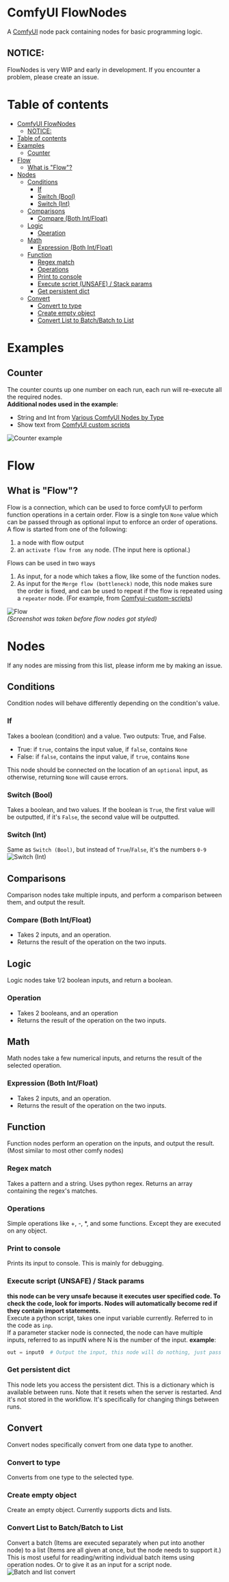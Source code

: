 # ComfyUI FlowNodes
A [ComfyUI](https://github.com/comfyanonymous/comfyui) node pack containing nodes for basic programming logic.

## NOTICE:
FlowNodes is very WIP and early in development. If you encounter a problem, please create an issue.

# Table of contents
<!-- TOC -->
* [ComfyUI FlowNodes](#comfyui-flownodes)
  * [NOTICE:](#notice)
* [Table of contents](#table-of-contents)
* [Examples](#examples)
  * [Counter](#counter)
* [Flow](#flow)
  * [What is "Flow"?](#what-is-flow)
* [Nodes](#nodes)
  * [Conditions](#conditions)
    * [If](#if)
    * [Switch (Bool)](#switch-bool)
    * [Switch (Int)](#switch-int)
  * [Comparisons](#comparisons)
    * [Compare (Both Int/Float)](#compare-both-intfloat)
  * [Logic](#logic)
    * [Operation](#operation)
  * [Math](#math)
    * [Expression (Both Int/Float)](#expression-both-intfloat)
  * [Function](#function)
    * [Regex match](#regex-match)
    * [Operations](#operations)
    * [Print to console](#print-to-console)
    * [Execute script (UNSAFE) / Stack params](#execute-script-unsafe--stack-params)
    * [Get persistent dict](#get-persistent-dict)
  * [Convert](#convert)
    * [Convert to type](#convert-to-type)
    * [Create empty object](#create-empty-object)
    * [Convert List to Batch/Batch to List](#convert-list-to-batchbatch-to-list)
<!-- TOC -->

# Examples
## Counter
The counter counts up one number on each run, each run will re-execute all the required nodes.  
**Additional nodes used in the example:**
* String and Int from [Various ComfyUI Nodes by Type](https://github.com/jamesWalker55/comfyui-various)
* Show text from [ComfyUI custom scripts](https://github.com/pythongosssss/ComfyUI-Custom-Scripts)

![Counter example](https://github.com/gitmylo/FlowNodes/blob/master/img/Counter%20example.jpg?raw=true)

# Flow
## What is "Flow"?
Flow is a connection, which can be used to force comfyUI to perform function operations in a certain order. Flow is a single ton `None` value which can be passed through as optional input to enforce an order of operations.
A flow is started from one of the following:
1. a node with flow output
2. an `activate flow from any` node. (The input here is optional.)

Flows can be used in two ways
1. As input, for a node which takes a flow, like some of the function nodes.
2. As input for the `Merge flow (bottleneck)` node, this node makes sure the order is fixed, and can be used to repeat if the flow is repeated using a `repeater` node. (For example, from [Comfyui-custom-scripts](https://github.com/pythongosssss/ComfyUI-Custom-Scripts))

![Flow](https://github.com/gitmylo/FlowNodes/blob/master/img/Flow%201.jpg?raw=true)  
*(Screenshot was taken before flow nodes got styled)*

# Nodes
If any nodes are missing from this list, please inform me by making an issue.

## Conditions
Condition nodes will behave differently depending on the condition's value.
### If
Takes a boolean (condition) and a value.
Two outputs: True, and False.
* True: if `true`, contains the input value, if `false`, contains `None`
* False: if `false`, contains the input value, if `true`, contains `None`

This node should be connected on the location of an `optional` input, as otherwise, returning `None` will cause errors.

### Switch (Bool)
Takes a boolean, and two values. If the boolean is `True`, the first value will be outputted, if it's `False`, the second value will be outputted.

### Switch (Int)
Same as `Switch (Bool)`, but instead of `True`/`False`, it's the numbers `0-9`
![Switch (Int)](https://github.com/gitmylo/FlowNodes/blob/master/img/Int%20switch.jpg?raw=true)

## Comparisons
Comparison nodes take multiple inputs, and perform a comparison between them, and output the result.
### Compare (Both Int/Float)
* Takes 2 inputs, and an operation.
* Returns the result of the operation on the two inputs.

## Logic
Logic nodes take 1/2 boolean inputs, and return a boolean.
### Operation
* Takes 2 booleans, and an operation
* Returns the result of the operation on the two inputs.

## Math
Math nodes take a few numerical inputs, and returns the result of the selected operation.
### Expression (Both Int/Float)
* Takes 2 inputs, and an operation.
* Returns the result of the operation on the two inputs.

## Function
Function nodes perform an operation on the inputs, and output the result. (Most similar to most other comfy nodes)
### Regex match
Takes a pattern and a string. Uses python regex. Returns an array containing the regex's matches.
### Operations
Simple operations like +, -, *, and some functions. Except they are executed on any object.
### Print to console
Prints its input to console. This is mainly for debugging.
### Execute script (UNSAFE) / Stack params
**this node can be very unsafe because it executes user specified code. To check the code, look for imports. Nodes will automatically become red if they contain import statements.**  
Execute a python script, takes one input variable currently. Referred to in the code as `inp`.  
If a parameter stacker node is connected, the node can have multiple inputs, referred to as inputN where N is the number of the input.
**example**:
```python
out = input0  # Output the input, this node will do nothing, just pass through.
```
### Get persistent dict
This node lets you access the persistent dict. This is a dictionary which is available between runs. Note that it resets when the server is restarted. And it's not stored in the workflow. It's specifically for changing things between runs.

## Convert
Convert nodes specifically convert from one data type to another.
### Convert to type
Converts from one type to the selected type.
### Create empty object
Create an empty object. Currently supports dicts and lists.
### Convert List to Batch/Batch to List
Convert a batch (Items are executed separately when put into another node) to a list (Items are all given at once, but the node needs to support it.)  
This is most useful for reading/writing individual batch items using operation nodes. Or to give it as an input for a script node.  
![Batch and list convert](https://github.com/gitmylo/FlowNodes/blob/master/img/Batch%20List%20Convert.jpg?raw=true)